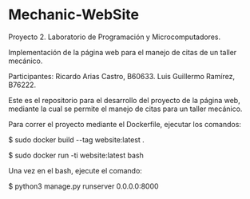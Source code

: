 # Mechanic-WebSite

Proyecto 2. Laboratorio de Programación y Microcomputadores.

Implementación de la página web para el manejo de citas de un taller mecánico.

Participantes:
Ricardo Arias Castro, B60633.
Luis Guillermo Ramírez, B76222.

Este es el repositorio para el desarrollo del proyecto de la página web, mediante la cual se permite el manejo de citas para un taller mecánico.

Para correr el proyecto mediante el Dockerfile, ejecutar los comandos:

$ sudo docker build --tag website:latest .

$ sudo docker run -ti website:latest bash

Una vez en el bash, ejecute el comando:

$ python3 manage.py runserver 0.0.0.0:8000
